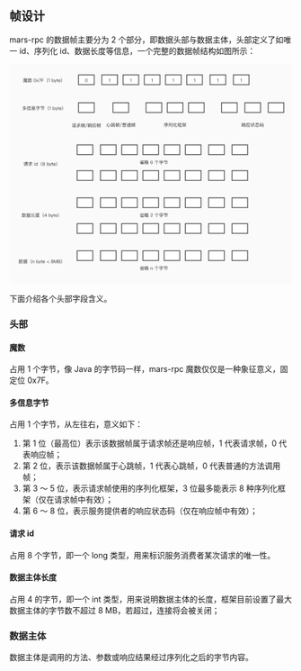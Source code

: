## 帧设计

mars-rpc 的数据帧主要分为 2 个部分，即数据头部与数据主体，头部定义了如唯一 id、序列化 id、数据长度等信息，一个完整的数据帧结构如图所示：

![frame](https://github.com/notayessir/mars-rpc/blob/master/docs/image/frame.jpeg)

下面介绍各个头部字段含义。

### 头部

#### 魔数

占用 1 个字节，像 Java 的字节码一样，mars-rpc 魔数仅仅是一种象征意义，固定位 0x7F。

#### 多信息字节

占用 1 个字节，从左往右，意义如下：

1. 第 1 位（最高位）表示该数据帧属于请求帧还是响应帧，1 代表请求帧，0 代表响应帧；
2. 第 2 位，表示该数据帧属于心跳帧，1 代表心跳帧，0 代表普通的方法调用帧；
3. 第 3 ～ 5 位，表示请求帧使用的序列化框架，3 位最多能表示 8 种序列化框架（仅在请求帧中有效）；
4. 第 6 ～ 8 位，表示服务提供者的响应状态码（仅在响应帧中有效）；

#### 请求 id

占用 8 个字节，即一个 long 类型，用来标识服务消费者某次请求的唯一性。

#### 数据主体长度

占用 4 的字节，即一个 int 类型，用来说明数据主体的长度，框架目前设置了最大数据主体的字节数不超过 8 MB，若超过，连接将会被关闭；

### 数据主体

数据主体是调用的方法、参数或响应结果经过序列化之后的字节内容。

